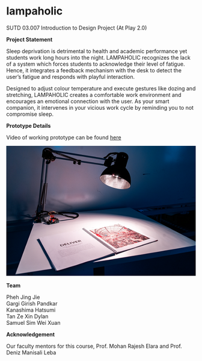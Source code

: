 # lampaholic
SUTD 03.007 Introduction to Design Project (At Play 2.0)


**Project Statement**

Sleep deprivation is detrimental to health and academic performance yet students work long hours into the night. LAMPAHOLIC recognizes the lack of a system which forces students to acknowledge their level of fatigue. Hence, it integrates a feedback mechanism with the desk to detect the user’s fatigue and responds with playful interaction.

Designed to adjust colour temperature and execute gestures like dozing and stretching, LAMPAHOLIC creates a comfortable work environment and encourages an emotional connection with the user. As your smart companion, it intervenes in your vicious work cycle by reminding you to not compromise sleep.

**Prototype Details**

Video of working prototype can be found [here](https://sutdapac-my.sharepoint.com/:v:/g/personal/gargi_pandkar_mymail_sutd_edu_sg/ETqhX_BOZuBIg88Y8-tFCeYBud2tFhLWwjWx5BsVPf0QYA?e=cQzxJ0)

![alt_text](https://github.com/gargipandkar/lampaholic/blob/master/media/lamp_mainimage.png?raw=true)


**Team**

Pheh Jing Jie  
Gargi Girish Pandkar  
Kanashima Hatsumi  
Tan Ze Xin Dylan  
Samuel Sim Wei Xuan

**Acknowledgement**

Our faculty mentors for this course, Prof. Mohan Rajesh Elara and Prof. Deniz Manisali Leba
